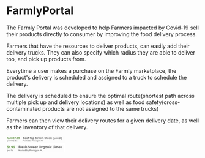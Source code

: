 # FarmlyPortal

The Farmly Portal was developed to help Farmers impacted by Covid-19 sell their products directly to consumer by improving the food delivery process.

Farmers that have the resources to deliver products, can easily add their delivery trucks. They can also specify which radius they are able to deliver too, and pick up products from.

Everytime a user makes a purchase on the Farmly marketplace, the product's delivery is scheduled and assigned to a truck to schedule the delivery.

The delivery is scheduled to ensure the optimal route(shortest path across multiple pick up and delivery locations) as well as food safety(cross-contaminated products are not assigned to the same trucks)

Farmers can then view their delivery routes for a given delivery date, as well as the inventory of that delivery.

<img src = "src/assets/groceries.png">
